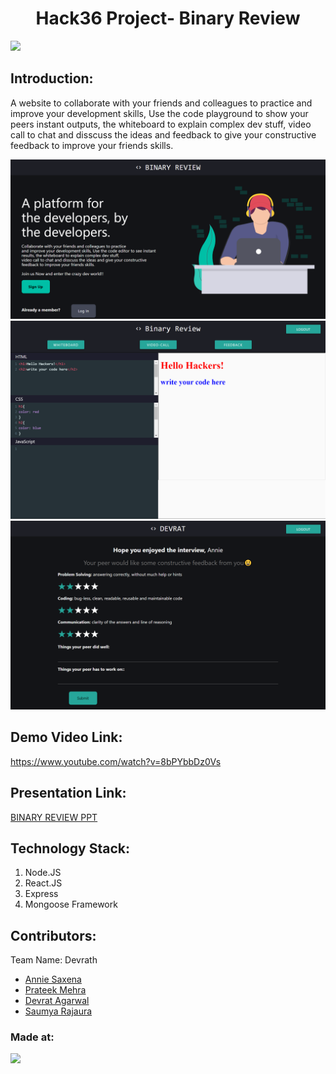 <h1 align="center">Hack36 Project- Binary Review</h1>
<p align="center">
</p>

<a href="https://hack36.com"> <img src="http://bit.ly/BuiltAtHack36" height=20px> </a>


## Introduction:
A website to collaborate with your friends and colleagues to practice and improve your development skills, Use the code playground to show your peers instant outputs, the whiteboard to explain complex dev stuff, video call to chat and disscuss the ideas and feedback to give your constructive feedback to improve your friends skills.

<img src="images/screencapture-localhost-3000-2021-04-11-06_55_04.png" />
<img src="images/screencapture-localhost-3000-editor-2021-04-11-07_02_37.png" />
<img src="images/screencapture-localhost-3000-feedback-2021-04-07-19_48_49.png" />

  
## Demo Video Link:
  <a href="https://www.youtube.com/watch?v=8bPYbbDz0Vs">https://www.youtube.com/watch?v=8bPYbbDz0Vs</a>
  
## Presentation Link:
  <a href="https://docs.google.com/presentation/d/1-dKaUdjEq4fljhAV6PiofzM0wpS537OaEqXBinW7aO0/edit?usp=sharing">BINARY REVIEW PPT</a>
  

## Technology Stack:
  1) Node.JS
  2) React.JS
  3) Express
  4) Mongoose Framework
  

## Contributors:

Team Name: Devrath

* [Annie Saxena](https://github.com/anniesaxena)
* [Prateek Mehra](https://github.com/prateek-mehra)
* [Devrat Agarwal](https://github.com/DevratAgarwal)
* [Saumya Rajaura](https://github.com/shiv94124)


### Made at:
<a href="https://hack36.com"> <img src="http://bit.ly/BuiltAtHack36" height=20px> </a>
